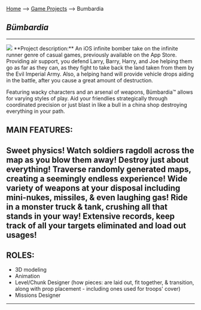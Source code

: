 [Home](/) --> [Game Projects](/Game_Projects) --> Bumbardia
## _**Bümbardia**_
---
<img src="https://media.indiedb.com/cache/images/games/1/33/32117/thumb_620x2000/JN_BumbardiaPromo_Lo.png"/>
**Project description:** An iOS infinite bomber take on the infinite runner genre of casual games, previously available on the App Store. Providing air support, you defend Larry, Barry, Harry, and Joe helping them go as far as they can, as they fight to take back the land taken from them by the Evil Imperial Army. Also, a helping hand will provide vehicle drops aiding in the battle, after you cause a great amount of destruction.

Featuring wacky characters and an arsenal of weapons, Bümbardia™ allows for varying styles of play. Aid your friendlies strategically through coordinated precision or just blast in like a bull in a china shop destroying everything in your path.

**MAIN FEATURES:**
---
Sweet physics! Watch soldiers ragdoll across the map as you blow them away!
Destroy just about everything!
Traverse randomly generated maps, creating a seemingly endless experience!
Wide variety of weapons at your disposal including mini-nukes, missiles, & even laughing gas!
Ride in a monster truck & tank, crushing all that stands in your way!
Extensive records, keep track of all your targets eliminated and load out usages!
---
**ROLES:**
---
- 3D modeling
- Animation
- Level/Chunk Designer (how pieces: are laid out, fit together, & transition, along with prop placement - including ones used for troops' cover)
- Missions Designer
---
